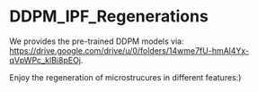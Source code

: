 # DDPM_IPF_Regenerations

We provides the pre-trained DDPM models via: https://drive.google.com/drive/u/0/folders/14wme7fU-hmAl4Yx-qVpWPc_klBi8pEOj.

Enjoy the regeneration of microstrucures in different features:)
